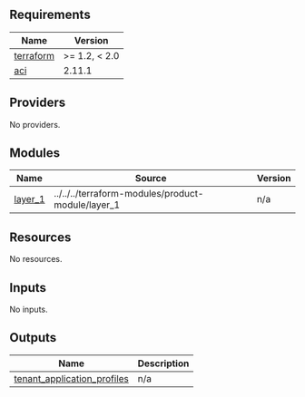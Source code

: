 <!-- BEGIN_TF_DOCS -->
## Requirements

| Name | Version |
|------|---------|
| <a name="requirement_terraform"></a> [terraform](#requirement\_terraform) | >= 1.2, < 2.0 |
| <a name="requirement_aci"></a> [aci](#requirement\_aci) | 2.11.1 |

## Providers

No providers.

## Modules

| Name | Source | Version |
|------|--------|---------|
| <a name="module_layer_1"></a> [layer\_1](#module\_layer\_1) | ../../../terraform-modules/product-module/layer_1 | n/a |

## Resources

No resources.

## Inputs

No inputs.

## Outputs

| Name | Description |
|------|-------------|
| <a name="output_tenant_application_profiles"></a> [tenant\_application\_profiles](#output\_tenant\_application\_profiles) | n/a |
<!-- END_TF_DOCS -->